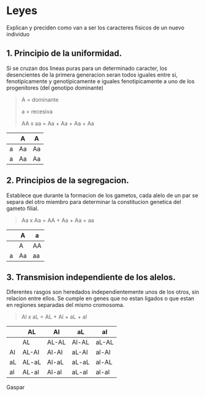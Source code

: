 # Leyes

Explican y preciden como van a ser los caracteres fisicos de un nuevo individuo

## 1. Principio de la uniformidad.

Si se cruzan dos lineas puras para un determinado caracter, los desencientes de la primera generacion seran todos iguales entre si, fenotipicamente y genotipicamente e iguales fenotipicamente a uno de los progenitores (del genotipo dominante) 

> A = dominante
> 
> a = recesiva
> 
> AA x aa = Aa + Aa + Aa + Aa

|  | A | A |
| ---- | ---- | ---- |
| a | Aa | Aa |
| a | Aa | Aa |

## 2. Principios de la segregacion.

Establece que durante la formacion de los gametos, cada alelo de un par se separa del otro miembro para determinar la constitucion genetica del gameto filial.

> Aa x Aa = AA + Aa + Aa + aa

|  | A | a |
| ---- | ---- | ---- |
		| A | AA | Aa |
| a | Aa | aa |

## 3. Transmision independiente de los alelos.

Diferentes rasgos son heredados independientemente unos de los otros, sin relacion entre ellos.
 Se cumple en genes que no estan ligados o que estan en regiones separadas del mismo cromosoma.

 > Al x aL = AL + Al + aL + al

 |  | AL | Al | aL | al |
| ---- | ---- | ---- | --- | --- |
		| AL | AL-AL | Al-AL | aL-AL | al-AL |
| Al | AL-Al | Al-Al | aL-Al | al-Al |
| aL | AL-aL | Al-aL | aL-aL | al-AL |
| al | AL-al | Al-al | aL-al | al-al |

Gaspar